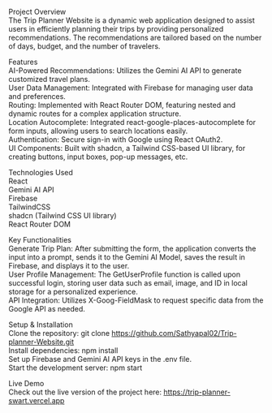 Project Overview  
The Trip Planner Website is a dynamic web application designed to assist users in efficiently planning their trips by providing personalized recommendations. The recommendations are tailored based on the number of days, budget, and the number of travelers.  

Features  
AI-Powered Recommendations: Utilizes the Gemini AI API to generate customized travel plans.  
User Data Management: Integrated with Firebase for managing user data and preferences.  
Routing: Implemented with React Router DOM, featuring nested and dynamic routes for a complex application structure.  
Location Autocomplete: Integrated react-google-places-autocomplete for form inputs, allowing users to search locations easily.  
Authentication: Secure sign-in with Google using React OAuth2.  
UI Components: Built with shadcn, a Tailwind CSS-based UI library, for creating buttons, input boxes, pop-up messages, etc.  

Technologies Used  
React  
Gemini AI API  
Firebase  
TailwindCSS  
shadcn (Tailwind CSS UI library)  
React Router DOM  

Key Functionalities  
Generate Trip Plan: After submitting the form, the application converts the input into a prompt, sends it to the Gemini AI Model, saves the result in Firebase, and displays it to the user.  
User Profile Management: The GetUserProfile function is called upon successful login, storing user data such as email, image, and ID in local storage for a personalized experience.  
API Integration: Utilizes X-Goog-FieldMask to request specific data from the Google API as needed.  

Setup & Installation  
Clone the repository: git clone https://github.com/Sathyapal02/Trip-planner-Website.git  
Install dependencies: npm install  
Set up Firebase and Gemini AI API keys in the .env file.  
Start the development server: npm start  

Live Demo  
Check out the live version of the project here: https://trip-planner-swart.vercel.app
